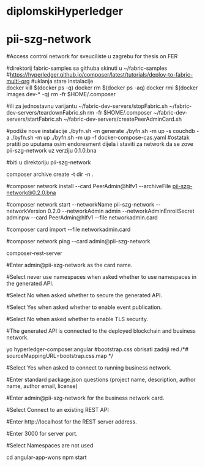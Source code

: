 # diplomskiHyperledger

# pii-szg-network

#Access control network for sveuciliste u zagrebu for thesis on FER

#direktorij fabric-samples sa githuba skinuti u ~/fabric-samples
#https://hyperledger.github.io/composer/latest/tutorials/deploy-to-fabric-multi-org
#uklanja stare instalacije	
    docker kill $(docker ps -q)
    docker rm $(docker ps -aq)
    docker rmi $(docker images dev-* -q)
    rm -fr $HOME/.composer
	
#ili za jednostavnu varijantu
~/fabric-dev-servers/stopFabric.sh
~/fabric-dev-servers/teardownFabric.sh
rm -fr $HOME/.composer
~/fabric-dev-servers/startFabric.sh
~/fabric-dev-servers/createPeerAdminCard.sh

#podiže nove instalacije
./byfn.sh -m generate
./byfn.sh -m up -s couchdb -a
./byfn.sh -m up
./byfn.sh -m up -f docker-compose-cas.yaml
#ostatak pratiti po uputama osim endoresment dijela i staviti za network da se zove pii-szg-network uz verziju 0.1.0.bna

#biti u direktoriju pii-szg-network

composer archive create -t dir -n .

#composer network install --card PeerAdmin@hlfv1 --archiveFile pii-szg-network@0.2.0.bna

#composer network start --networkName pii-szg-network --networkVersion 0.2.0 --networkAdmin admin --networkAdminEnrollSecret adminpw --card PeerAdmin@hlfv1 --file networkadmin.card

#composer card import --file networkadmin.card

#composer network ping --card admin@pii-szg-network

composer-rest-server

#Enter admin@pii-szg-network as the card name.

#Select never use namespaces when asked whether to use namespaces in the generated API.

#Select No when asked whether to secure the generated API.

#Select Yes when asked whether to enable event publication.

#Select No when asked whether to enable TLS security.

#The generated API is connected to the deployed blockchain and business network.

yo hyperledger-composer:angular
#bootstrap.css obrisati zadnji red /*# sourceMappingURL=bootstrap.css.map */

#Select Yes when asked to connect to running business network.

#Enter standard package.json questions (project name, description, author name, author email, license)

#Enter admin@pii-szg-network for the business network card.

#Select Connect to an existing REST API

#Enter http://localhost for the REST server address.

#Enter 3000 for server port.

#Select Namespaces are not used

cd angular-app-wons
npm start

